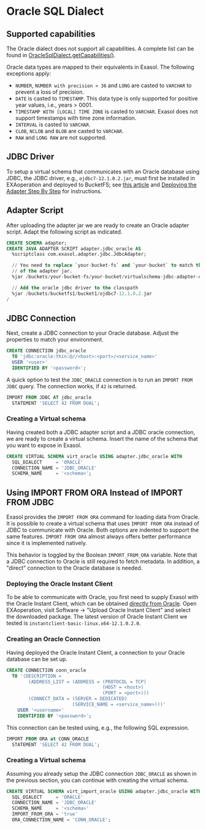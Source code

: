 # Oracle SQL Dialect

## Supported capabilities

The Oracle dialect does not support all capabilities. A complete list can be found in [OracleSqlDialect.getCapabilities()](../../virtualschema-jdbc-adapter/src/main/java/com/exasol/adapter/dialects/impl/OracleSqlDialect.java).

Oracle data types are mapped to their equivalents in Exasol. The following exceptions apply:

- `NUMBER`, `NUMBER with precision > 36` and `LONG` are casted to `VARCHAR` to prevent a loss of precision.
- `DATE` is casted to `TIMESTAMP`. This data type is only supported for positive year values, i.e., years > 0001.
- `TIMESTAMP WITH [LOCAL] TIME ZONE` is casted to `VARCHAR`. Exasol does not support timestamps with time zone information.
- `INTERVAL` is casted to `VARCHAR`.
- `CLOB`, `NCLOB` and `BLOB` are casted to `VARCHAR`.
- `RAW` and `LONG RAW` are not supported.

## JDBC Driver

To setup a virtual schema that communicates with an Oracle database using JDBC, the JDBC driver, e.g., `ojdbc7-12.1.0.2.jar`, must first be installed in EXAoperation and deployed to BucketFS; see [this article](https://www.exasol.com/support/browse/SOL-179#WhichJDBCdriverforOracleshallIuse?) and [Deploying the Adapter Step By Step](../deploying_the_virtual_schema_adapter.md) for instructions.

## Adapter Script

After uploading the adapter jar we are ready to create an Oracle adapter script. Adapt the following script as indicated.

```sql
CREATE SCHEMA adapter;
CREATE JAVA ADAPTER SCRIPT adapter.jdbc_oracle AS
  %scriptclass com.exasol.adapter.jdbc.JdbcAdapter;

  // You need to replace `your-bucket-fs` and `your-bucket` to match the actual location
  // of the adapter jar.
  %jar /buckets/your-bucket-fs/your-bucket/virtualschema-jdbc-adapter-dist-1.5.3.jar;

  // Add the oracle jdbc driver to the classpath
  %jar /buckets/bucketfs1/bucket1/ojdbc7-12.1.0.2.jar
/
```

## JDBC Connection

Next, create a JDBC connection to your Oracle database. Adjust the properties to match your environment.

```sql
CREATE CONNECTION jdbc_oracle
  TO 'jdbc:oracle:thin:@//<host>:<port>/<service_name>'
  USER '<user>'
  IDENTIFIED BY '<password>';
```

A quick option to test the `JDBC_ORACLE` connection is to run an `IMPORT FROM JDBC` query. The connection works, if `42` is returned.

```sql
IMPORT FROM JDBC AT jdbc_oracle
  STATEMENT 'SELECT 42 FROM DUAL';
```

### Creating a Virtual schema

Having created both a JDBC adapter script and a JDBC oracle connection, we are ready to create a virtual schema. Insert the name of the schema that you want to expose in Exasol.

```sql
CREATE VIRTUAL SCHEMA virt_oracle USING adapter.jdbc_oracle WITH
  SQL_DIALECT     = 'ORACLE'
  CONNECTION_NAME = 'JDBC_ORACLE'
  SCHEMA_NAME     = '<schema>';
```

## Using IMPORT FROM ORA Instead of IMPORT FROM JDBC

Exasol provides the `IMPORT FROM ORA` command for loading data from Oracle. It is possible to create a virtual schema that uses `IMPORT FROM ORA` instead of JDBC to communicate with Oracle. Both options are indented to support the same features. `IMPORT FROM ORA` almost always offers better performance since it is implemented natively.

This behavior is toggled by the Boolean `IMPORT_FROM_ORA` variable. Note that a JDBC connection to Oracle is still required to fetch metadata. In addition, a "direct" connection to the Oracle database is needed.

### Deploying the Oracle Instant Client

To be able to communicate with Oracle, you first need to supply Exasol with the Oracle Instant Client, which can be obtained [directly from Oracle](http://www.oracle.com/technetwork/database/database-technologies/instant-client/overview/index.html). Open EXAoperation, visit Software -> "Upload Oracle Instant Client" and select the downloaded package. The latest version of Oracle Instant Client we tested is `instantclient-basic-linux.x64-12.1.0.2.0`.

### Creating an Oracle Connection

Having deployed the Oracle Instant Client, a connection to your Oracle database can be set up.

```sql
CREATE CONNECTION conn_oracle
  TO '(DESCRIPTION =
		(ADDRESS_LIST = (ADDRESS = (PROTOCOL = TCP)
                                   (HOST = <host>)
                                   (PORT = <port>)))
		(CONNECT_DATA = (SERVER = DEDICATED)
                        (SERVICE_NAME = <service_name>)))'
	USER '<username>'
	IDENTIFIED BY '<password>';
```

This connection can be tested using, e.g., the following SQL expression.

```sql
IMPORT FROM ORA at CONN_ORACLE
  STATEMENT 'SELECT 42 FROM DUAL';
```

### Creating a Virtual schema

Assuming you already setup the JDBC connection `JDBC_ORACLE` as shown in the previous section, you can continue with creating the virtual schema.

```sql
CREATE VIRTUAL SCHEMA virt_import_oracle USING adapter.jdbc_oracle WITH
  SQL_DIALECT     = 'ORACLE'
  CONNECTION_NAME = 'JDBC_ORACLE'
  SCHEMA_NAME     = '<schema>'
  IMPORT_FROM_ORA = 'true'
  ORA_CONNECTION_NAME = 'CONN_ORACLE';
```
